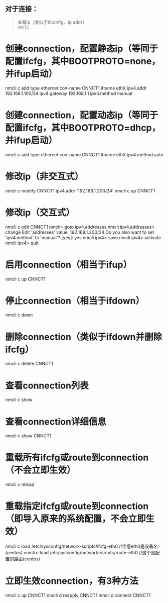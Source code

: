 ## 对于连接：
>查看ip（类似于ifconfig、ip addr）  
>`nmcli`  

# 创建connection，配置静态ip（等同于配置ifcfg，其中BOOTPROTO=none，并ifup启动）
nmcli c add type ethernet con-name CNNCT1 ifname ethX ipv4.addr 192.168.1.100/24 ipv4.gateway 192.168.1.1 ipv4.method manual

# 创建connection，配置动态ip（等同于配置ifcfg，其中BOOTPROTO=dhcp，并ifup启动）
nmcli c add type ethernet con-name CNNCT1 ifname ethX ipv4.method auto

# 修改ip（非交互式）
nmcli c modify CNNCT1 ipv4.addr '192.168.1.200/24'
nmcli c up CNNCT1

# 修改ip（交互式）
nmcli c edit CNNCT1
nmcli> goto ipv4.addresses
nmcli ipv4.addresses> change
Edit 'addresses' value: 192.168.1.200/24
Do you also want to set 'ipv4.method' to 'manual'? [yes]: yes
nmcli ipv4> save
nmcli ipv4> activate
nmcli ipv4> quit

# 启用connection（相当于ifup）
nmcli c up CNNCT1

# 停止connection（相当于ifdown）
nmcli c down

# 删除connection（类似于ifdown并删除ifcfg）
nmcli c delete CNNCT1

# 查看connection列表
nmcli c show

# 查看connection详细信息
nmcli c show CNNCT1

# 重载所有ifcfg或route到connection（不会立即生效）
nmcli c reload

# 重载指定ifcfg或route到connection（即导入原来的系统配置，不会立即生效）
nmcli c load /etc/sysconfig/network-scripts/ifcfg-eth0 //注意eth0是设备名(centos)
nmcli c load /etc/sysconfig/network-scripts/route-eth0 //这个是配置的路由(centos)

# 立即生效connection，有3种方法
nmcli c up CNNCT1
nmcli d reapply CNNCT1
nmcli d connect CNNCT1
